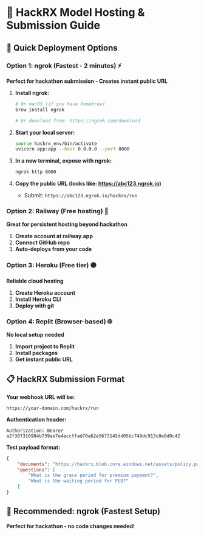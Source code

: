 # 🚀 HackRX Model Hosting & Submission Guide

## 🎯 Quick Deployment Options

### Option 1: ngrok (Fastest - 2 minutes) ⚡
**Perfect for hackathon submission - Creates instant public URL**

1. **Install ngrok:**
   ```bash
   # On macOS (if you have Homebrew)
   brew install ngrok
   
   # Or download from: https://ngrok.com/download
   ```

2. **Start your local server:**
   ```bash
   source hackrx_env/bin/activate
   uvicorn app:app --host 0.0.0.0 --port 8000
   ```

3. **In a new terminal, expose with ngrok:**
   ```bash
   ngrok http 8000
   ```

4. **Copy the public URL (looks like: https://abc123.ngrok.io)**
   - Submit: `https://abc123.ngrok.io/hackrx/run`

### Option 2: Railway (Free hosting) 🚂
**Great for persistent hosting beyond hackathon**

1. **Create account at railway.app**
2. **Connect GitHub repo**
3. **Auto-deploys from your code**

### Option 3: Heroku (Free tier) 🟣
**Reliable cloud hosting**

1. **Create Heroku account**
2. **Install Heroku CLI**
3. **Deploy with git**

### Option 4: Replit (Browser-based) 🌐
**No local setup needed**

1. **Import project to Replit**
2. **Install packages**
3. **Get instant public URL**

## 📋 HackRX Submission Format

**Your webhook URL will be:**
```
https://your-domain.com/hackrx/run
```

**Authentication header:**
```
Authorization: Bearer a2f387310984b739ae7e4accffad70a62e5673145dd05bc749dc913c0e6d0c42
```

**Test payload format:**
```json
{
    "documents": "https://hackrx.blob.core.windows.net/assets/policy.pdf?sv=...",
    "questions": [
        "What is the grace period for premium payment?",
        "What is the waiting period for PED?"
    ]
}
```

## 🎯 Recommended: ngrok (Fastest Setup)

**Perfect for hackathon - no code changes needed!**